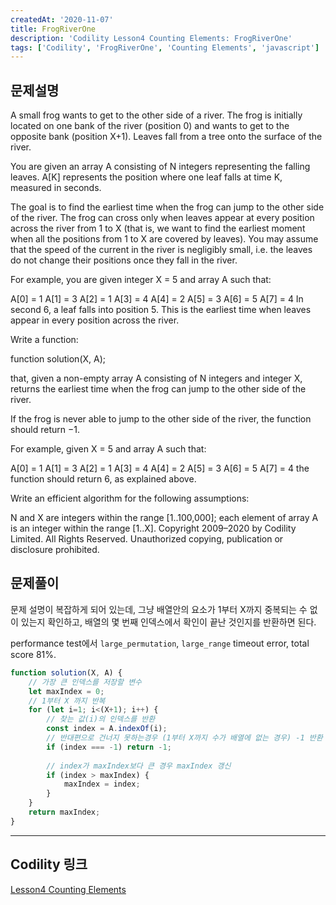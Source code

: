 ```yaml
---
createdAt: '2020-11-07'
title: FrogRiverOne
description: 'Codility Lesson4 Counting Elements: FrogRiverOne'
tags: ['Codility', 'FrogRiverOne', 'Counting Elements', 'javascript']
---
```


## 문제설명
A small frog wants to get to the other side of a river. The frog is initially located on one bank of the river (position 0) and wants to get to the opposite bank (position X+1). Leaves fall from a tree onto the surface of the river.

You are given an array A consisting of N integers representing the falling leaves. A[K] represents the position where one leaf falls at time K, measured in seconds.

The goal is to find the earliest time when the frog can jump to the other side of the river. The frog can cross only when leaves appear at every position across the river from 1 to X (that is, we want to find the earliest moment when all the positions from 1 to X are covered by leaves). You may assume that the speed of the current in the river is negligibly small, i.e. the leaves do not change their positions once they fall in the river.

For example, you are given integer X = 5 and array A such that:

  A[0] = 1
  A[1] = 3
  A[2] = 1
  A[3] = 4
  A[4] = 2
  A[5] = 3
  A[6] = 5
  A[7] = 4
In second 6, a leaf falls into position 5. This is the earliest time when leaves appear in every position across the river.

Write a function:

function solution(X, A);

that, given a non-empty array A consisting of N integers and integer X, returns the earliest time when the frog can jump to the other side of the river.

If the frog is never able to jump to the other side of the river, the function should return −1.

For example, given X = 5 and array A such that:

  A[0] = 1
  A[1] = 3
  A[2] = 1
  A[3] = 4
  A[4] = 2
  A[5] = 3
  A[6] = 5
  A[7] = 4
the function should return 6, as explained above.

Write an efficient algorithm for the following assumptions:

N and X are integers within the range [1..100,000];
each element of array A is an integer within the range [1..X].
Copyright 2009–2020 by Codility Limited. All Rights Reserved. Unauthorized copying, publication or disclosure prohibited.

## 문제풀이
문제 설명이 복잡하게 되어 있는데, 그냥 배열안의 요소가 1부터 X까지 중복되는 수 없이 있는지 확인하고, 배열의 몇 번째 인덱스에서 확인이 끝난 것인지를 반환하면 된다.

performance test에서 `large_permutation`, `large_range` timeout error, total score 81%.

```javascript
function solution(X, A) {
    // 가장 큰 인덱스를 저장할 변수
    let maxIndex = 0;
    // 1부터 X 까지 반복
    for (let i=1; i<(X+1); i++) {
        // 찾는 값(i)의 인덱스를 반환
        const index = A.indexOf(i);
        // 반대편으로 건너지 못하는경우 (1부터 X까지 수가 배열에 없는 경우) -1 반환
        if (index === -1) return -1;
        
        // index가 maxIndex보다 큰 경우 maxIndex 갱신
        if (index > maxIndex) {
            maxIndex = index;
        }
    }
    return maxIndex;
}
```  

---

## Codility 링크
<a href="https://app.codility.com/programmers/lessons/4-counting_elements/" target="_blank">Lesson4 Counting Elements</a>
